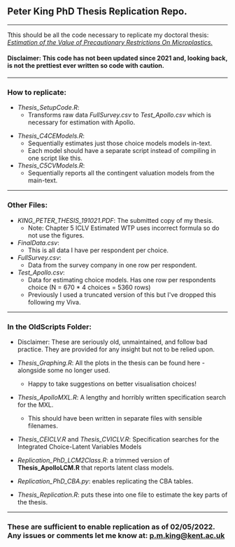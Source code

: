 ## Peter King PhD Thesis Replication Repo.


----
Tthis should be all the code necessary to replicate my doctoral thesis: *[Estimation of the Value of Precautionary Restrictions On Microplastics.](https://researchportal.bath.ac.uk/en/studentTheses/estimation-of-the-value-of-precautionary-restrictions-on-micropla)*

#### Disclaimer: This code has not been updated since 2021 and, looking back, is not the prettiest ever written so code with caution.

----
### How to replicate:
  +  *Thesis_SetupCode.R*: 
      +  Transforms raw data *FullSurvey.csv* to *Test_Apollo.csv* which is necessary for estimation with Apollo.
  -  *Thesis_C4CEModels.R*: 
      -  Sequentially estimates just those choice models models in-text.
      -  Each model should have a separate script instead of compiling in one script like this. 
  -  *Thesis_C5CVModels.R*: 
      -  Sequentially reports all the contingent valuation models from the main-text.
  


----
### Other Files:
- *KING_PETER_THESIS_191021.PDF*: The submitted copy of my thesis.
  - Note: Chapter 5 ICLV Estimated WTP uses incorrect formula so do not use the figures.
- *FinalData.csv*: 
    - This is all data I have per respondent per choice.
- *FullSurvey.csv*:
    - Data from the survey company in one row per respondent. 
- *Test_Apollo.csv*:
    - Data for estimating choice models. Has one row per respondents choice (N = 670 * 4 choices = 5360 rows)
    - Previously I used a truncated version of this but I've dropped this following my Viva.  

----
### In the **OldScripts** Folder:
- Disclaimer: These are seriously old, unmaintained, and follow bad practice. They are provided for any insight but not to be relied upon. 
- *Thesis_Graphing.R*: All the plots in the thesis can be found here - alongside some no longer used.
   - Happy to take suggestions on better visualisation choices!

-  *Thesis_ApolloMXL.R*: A lengthy and horribly written specification search for the MXL. 
    - This should have been written in separate files with sensible filenames.

- *Thesis_CEICLV.R* and *Thesis_CVICLV.R*: Specification searches for the Integrated Choice-Latent Variables Models

- *Replication_PhD_LCM2Class.R*: a trimmed version of **Thesis_ApolloLCM.R** that reports latent class models.

- *Replication_PhD_CBA.py*: enables replicating the CBA tables. 

- *Thesis_Replication.R*: puts these into one file to estimate the key parts of the thesis.  

  
  
----
### These are sufficient to enable replication as of 02/05/2022. Any issues or comments let me know at: [p.m.king@kent.ac.uk](p.m.king@kent.ac.uk)


